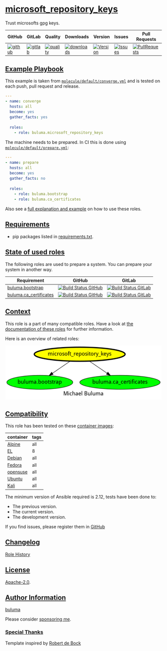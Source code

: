 # [microsoft_repository_keys](#microsoft_repository_keys)

Trust microsofts gpg keys.

|GitHub|GitLab|Quality|Downloads|Version|Issues|Pull Requests|
|------|------|-------|---------|-------|------|-------------|
|[![github](https://github.com/buluma/ansible-role-microsoft_repository_keys/workflows/Ansible%20Molecule/badge.svg)](https://github.com/buluma/ansible-role-microsoft_repository_keys/actions)|[![gitlab](https://gitlab.com/shadowwalker/ansible-role-microsoft_repository_keys/badges/master/pipeline.svg)](https://gitlab.com/shadowwalker/ansible-role-microsoft_repository_keys)|[![quality](https://img.shields.io/ansible/quality/59166)](https://galaxy.ansible.com/buluma/microsoft_repository_keys)|[![downloads](https://img.shields.io/ansible/role/d/59166)](https://galaxy.ansible.com/buluma/microsoft_repository_keys)|[![Version](https://img.shields.io/github/release/buluma/ansible-role-microsoft_repository_keys.svg)](https://github.com/buluma/ansible-role-microsoft_repository_keys/releases/)|[![Issues](https://img.shields.io/github/issues/buluma/ansible-role-microsoft_repository_keys.svg)](https://github.com/buluma/ansible-role-microsoft_repository_keys/issues/)|[![PullRequests](https://img.shields.io/github/issues-pr-closed-raw/buluma/ansible-role-microsoft_repository_keys.svg)](https://github.com/buluma/ansible-role-microsoft_repository_keys/pulls/)|

## [Example Playbook](#example-playbook)

This example is taken from [`molecule/default/converge.yml`](https://github.com/buluma/ansible-role-microsoft_repository_keys/blob/master/molecule/default/converge.yml) and is tested on each push, pull request and release.

```yaml
---
- name: converge
  hosts: all
  become: yes
  gather_facts: yes

  roles:
    - role: buluma.microsoft_repository_keys
```

The machine needs to be prepared. In CI this is done using [`molecule/default/prepare.yml`](https://github.com/buluma/ansible-role-microsoft_repository_keys/blob/master/molecule/default/prepare.yml):

```yaml
---
- name: prepare
  hosts: all
  become: yes
  gather_facts: no

  roles:
    - role: buluma.bootstrap
    - role: buluma.ca_certificates
```

Also see a [full explanation and example](https://buluma.github.io/how-to-use-these-roles.html) on how to use these roles.


## [Requirements](#requirements)

- pip packages listed in [requirements.txt](https://github.com/buluma/ansible-role-microsoft_repository_keys/blob/master/requirements.txt).

## [State of used roles](#state-of-used-roles)

The following roles are used to prepare a system. You can prepare your system in another way.

| Requirement | GitHub | GitLab |
|-------------|--------|--------|
|[buluma.bootstrap](https://galaxy.ansible.com/buluma/bootstrap)|[![Build Status GitHub](https://github.com/buluma/ansible-role-bootstrap/workflows/Ansible%20Molecule/badge.svg)](https://github.com/buluma/ansible-role-bootstrap/actions)|[![Build Status GitLab](https://gitlab.com/shadowwalker/ansible-role-bootstrap/badges/master/pipeline.svg)](https://gitlab.com/shadowwalker/ansible-role-bootstrap)|
|[buluma.ca_certificates](https://galaxy.ansible.com/buluma/ca_certificates)|[![Build Status GitHub](https://github.com/buluma/ansible-role-ca_certificates/workflows/Ansible%20Molecule/badge.svg)](https://github.com/buluma/ansible-role-ca_certificates/actions)|[![Build Status GitLab](https://gitlab.com/shadowwalker/ansible-role-ca_certificates/badges/master/pipeline.svg)](https://gitlab.com/shadowwalker/ansible-role-ca_certificates)|

## [Context](#context)

This role is a part of many compatible roles. Have a look at [the documentation of these roles](https://buluma.github.io/) for further information.

Here is an overview of related roles:

![dependencies](https://raw.githubusercontent.com/buluma/ansible-role-microsoft_repository_keys/png/requirements.png "Dependencies")

## [Compatibility](#compatibility)

This role has been tested on these [container images](https://hub.docker.com/u/buluma):

|container|tags|
|---------|----|
|[Alpine](https://hub.docker.com/repository/docker/buluma/alpine/general)|all|
|[EL](https://hub.docker.com/repository/docker/buluma/enterpriselinux/general)|8|
|[Debian](https://hub.docker.com/repository/docker/buluma/debian/general)|all|
|[Fedora](https://hub.docker.com/repository/docker/buluma/fedora/general)|all|
|[opensuse](https://hub.docker.com/repository/docker/buluma/opensuse/general)|all|
|[Ubuntu](https://hub.docker.com/repository/docker/buluma/ubuntu/general)|all|
|[Kali](https://hub.docker.com/repository/docker/buluma/kali/general)|all|

The minimum version of Ansible required is 2.12, tests have been done to:

- The previous version.
- The current version.
- The development version.

If you find issues, please register them in [GitHub](https://github.com/buluma/ansible-role-microsoft_repository_keys/issues)

## [Changelog](#changelog)

[Role History](https://github.com/buluma/ansible-role-microsoft_repository_keys/blob/master/CHANGELOG.md)

## [License](#license)

[Apache-2.0](https://github.com/buluma/ansible-role-microsoft_repository_keys/blob/master/LICENSE).

## [Author Information](#author-information)

[buluma](https://buluma.github.io/)

Please consider [sponsoring me](https://github.com/sponsors/buluma).

### [Special Thanks](#special-thanks)

Template inspired by [Robert de Bock](https://github.com/robertdebock)
